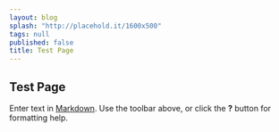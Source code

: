 ```yaml
---
layout: blog
splash: "http://placehold.it/1600x500"
tags: null
published: false
title: Test Page
---
```


## Test Page

Enter text in [Markdown](http://daringfireball.net/projects/markdown/). Use the toolbar above, or click the **?** button for formatting help.
